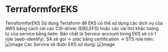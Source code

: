 # TerraformforEKS
TerraformforEKS
Sử dụng Terraform để EKS có thể sử dụng các dịch vụ của AWS bằng cách cài các CSI-driver (EBS,EFS) hoặc các vài thứ khác tương tự của service bằng helm. Bản chất là Service-account trong EKS sẽ có 1 role (web-identify). SA sẽ gọi -> oidc bằng certification -> STS role trên:
![image](https://user-images.githubusercontent.com/36032208/211161371-9db832ef-b732-4bef-b0ca-b0584faea4f4.png)
Các Service sẽ được EKS sử dụng:
![image](https://user-images.githubusercontent.com/36032208/211161478-89a489d6-5f2b-4d1a-8563-69ff1fc292ec.png)
